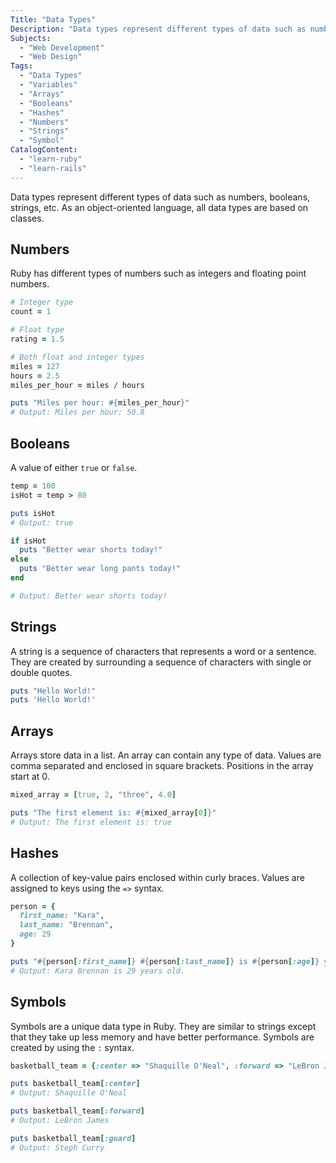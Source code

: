 ```yaml
---
Title: "Data Types"
Description: "Data types represent different types of data such as numbers, booleans, strings, etc. As an object-oriented language, all data types are based on classes. Ruby has different types of numbers such as integers and floating point numbers. ruby count = 1 rating = 1.5 miles = 127 hours = 2.5"
Subjects:
  - "Web Development"
  - "Web Design"
Tags:
  - "Data Types"
  - "Variables"
  - "Arrays"
  - "Booleans"
  - "Hashes"
  - "Numbers"
  - "Strings"
  - "Symbol"
CatalogContent:
  - "learn-ruby"
  - "learn-rails"
---
```


Data types represent different types of data such as numbers, booleans, strings, etc. As an object-oriented language, all data types are based on classes.

## Numbers

Ruby has different types of numbers such as integers and floating point numbers.

```ruby
# Integer type
count = 1

# Float type
rating = 1.5

# Both float and integer types
miles = 127
hours = 2.5
miles_per_hour = miles / hours

puts "Miles per hour: #{miles_per_hour}"
# Output: Miles per hour: 50.8
```

## Booleans

A value of either `true` or `false`.

```ruby
temp = 100
isHot = temp > 80

puts isHot
# Output: true

if isHot
  puts "Better wear shorts today!"
else
  puts "Better wear long pants today!"
end

# Output: Better wear shorts today!
```

## Strings

A string is a sequence of characters that represents a word or a sentence. They are created by surrounding a sequence of characters with single or double quotes.

```ruby
puts "Hello World!"
puts 'Hello World!'
```

## Arrays

Arrays store data in a list. An array can contain any type of data. Values are comma separated and enclosed in square brackets. Positions in the array start at 0.

```ruby
mixed_array = [true, 2, "three", 4.0]

puts "The first element is: #{mixed_array[0]}"
# Output: The first element is: true

```

## Hashes

A collection of key-value pairs enclosed within curly braces. Values are assigned to keys using the `=>` syntax.

```ruby
person = {
  first_name: "Kara",
  last_name: "Brennan",
  age: 29
}

puts "#{person[:first_name]} #{person[:last_name]} is #{person[:age]} years old."
# Output: Kara Brennan is 29 years old.
```

## Symbols

Symbols are a unique data type in Ruby. They are similar to strings except that they take up less memory and have better performance. Symbols are created by using the `:` syntax.

```ruby
basketball_team = {:center => "Shaquille O'Neal", :forward => "LeBron James", :guard => "Steph Curry"}

puts basketball_team[:center]
# Output: Shaquille O'Neal

puts basketball_team[:forward]
# Output: LeBron James

puts basketball_team[:guard]
# Output: Steph Curry
```
